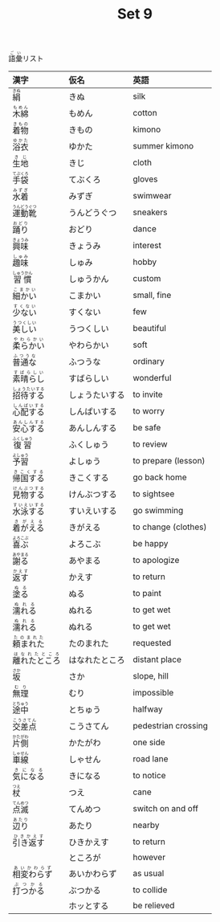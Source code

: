 ﻿---
layout: default
title: Set 9
parent: N4 Vocabulary List
grand_parent: <ruby>語彙<rt>ごい</rt></ruby> Vocabulary
nav_order: 9
---

<ruby>語彙<rt>ごい</rt></ruby>リスト

| 漢字															| 仮名				| 英語						|
|:--------------------------------------------------------------|:------------------|:--------------------------|
| <ruby>	絹			<rt>	きぬ				</rt></ruby>	| きぬ				| silk						|
| <ruby>	木綿			<rt>	もめん			</rt></ruby>	| もめん				| cotton					|
| <ruby>	着物			<rt>	きもの			</rt></ruby>	| きもの				| kimono					|
| <ruby>	浴衣			<rt>	ゆかた			</rt></ruby>	| ゆかた				| summer kimono				|
| <ruby>	生地			<rt>	きじ				</rt></ruby>	| きじ				| cloth						|
| <ruby>	手袋			<rt>	てぶくろ			</rt></ruby>	| てぶくろ			| gloves					|
| <ruby>	水着			<rt>	みずぎ			</rt></ruby>	| みずぎ				| swimwear					|
| <ruby>	運動靴		<rt>	うんどうぐつ		</rt></ruby>	| うんどうぐつ		| sneakers					|
| <ruby>	踊り			<rt>	おどり			</rt></ruby>	| おどり				| dance						|
| <ruby>	興味			<rt>	きょうみ			</rt></ruby>	| きょうみ			| interest					|
| <ruby>	趣味			<rt>	しゅみ			</rt></ruby>	| しゅみ				| hobby						|
| <ruby>	習慣			<rt>	しゅうかん		</rt></ruby>	| しゅうかん			| custom					|
| <ruby>	細かい		<rt>	こまかい			</rt></ruby>	| こまかい			| small, fine				|
| <ruby>	少ない		<rt>	すくない			</rt></ruby>	| すくない			| few						|
| <ruby>	美しい		<rt>	うつくしい		</rt></ruby>	| うつくしい			| beautiful					|
| <ruby>	柔らかい		<rt>	やわらかい		</rt></ruby>	| やわらかい			| soft						|
| <ruby>	普通な		<rt>	ふつうな			</rt></ruby>	| ふつうな			| ordinary					|
| <ruby>	素晴らし		<rt>	すばらしい		</rt></ruby>	| すばらしい			| wonderful					|
| <ruby>	招待する		<rt>	しょうたいする	</rt></ruby>	| しょうたいする		| to invite					|
| <ruby>	心配する		<rt>	しんぱいする		</rt></ruby>	| しんぱいする		| to worry					|
| <ruby>	安心する		<rt>	あんしんする		</rt></ruby>	| あんしんする		| be safe					|
| <ruby>	復習			<rt>	ふくしゅう		</rt></ruby>	| ふくしゅう			| to review					|
| <ruby>	予習			<rt>	よしゅう			</rt></ruby>	| よしゅう			| to prepare (lesson)		|
| <ruby>	帰国する		<rt>	きこくする		</rt></ruby>	| きこくする			| go back home				|
| <ruby>	見物する		<rt>	けんぶつする		</rt></ruby>	| けんぶつする		| to sightsee				|
| <ruby>	水泳する		<rt>	すいえいする		</rt></ruby>	| すいえいする		| go swimming				|
| <ruby>	着がえる		<rt>	きがえる			</rt></ruby>	| きがえる			| to change (clothes)		|
| <ruby>	喜ぶ			<rt>	よろこぶ			</rt></ruby>	| よろこぶ			| be happy					|
| <ruby>	謝る			<rt>	あやまる			</rt></ruby>	| あやまる			| to apologize				|
| <ruby>	返す			<rt>	かえす			</rt></ruby>	| かえす				| to return					|
| <ruby>	塗る			<rt>	ぬる				</rt></ruby>	| ぬる				| to paint					|
| <ruby>	濡れる		<rt>	ぬれる			</rt></ruby>	| ぬれる				| to get wet				|
| <ruby>	濡れる		<rt>	ぬれる			</rt></ruby>	| ぬれる				| to get wet				|
| <ruby>	頼まれた		<rt>	たのまれた		</rt></ruby>	| たのまれた			| requested					|
| <ruby>	離れたところ	<rt>	はなれたところ	</rt></ruby>	| はなれたところ		| distant place				|
| <ruby>	坂			<rt>	さか				</rt></ruby>	| さか				| slope, hill				|
| <ruby>	無理			<rt>	むり				</rt></ruby>	| むり				| impossible				|
| <ruby>	途中			<rt>	とちゅう			</rt></ruby>	| とちゅう			| halfway					|
| <ruby>	交差点		<rt>	こうさてん		</rt></ruby>	| こうさてん			| pedestrian crossing		|
| <ruby>	片側			<rt>	かたがわ			</rt></ruby>	| かたがわ			| one side					|
| <ruby>	車線			<rt>	しゃせん			</rt></ruby>	| しゃせん			| road lane					|
| <ruby>	気になる		<rt>	きになる			</rt></ruby>	| きになる			| to notice					|
| <ruby>	杖			<rt>	つえ				</rt></ruby>	| つえ				| cane						|
| <ruby>	点滅			<rt>	てんめつ			</rt></ruby>	| てんめつ			| switch on and off			|
| <ruby>	辺り			<rt>	あたり			</rt></ruby>	| あたり				| nearby					|
| <ruby>	引き返す		<rt>	ひきかえす		</rt></ruby>	| ひきかえす			| to return					|
|																| ところが			| however					|
| <ruby>	相変わらず	<rt>	あいかわらず		</rt></ruby>	| あいかわらず		| as usual					|
| <ruby>	打つかる		<rt>	ぶつかる			</rt></ruby>	| ぶつかる			| to collide				|
|																| ホッとする			| be relieved				|
